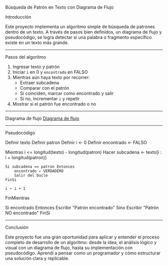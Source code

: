 Búsqueda de Patrón en Texto con Diagrama de Flujo

Introducción

Este proyecto implementa un algoritmo simple de búsqueda de patrones dentro de un texto. A través de pasos bien definidos, un diagrama de flujo y pseudocódigo, se logra detectar si una palabra o fragmento específico existe en un texto más grande.

---

Pasos del algoritmo

1. Ingresar texto y patrón
2. Iniciar `i` en 0 y `encontrado` en FALSO
3. Mientras aún haya texto por recorrer:
   - Extraer subcadena
   - Comparar con el patrón
   - Si coinciden, marcar como encontrado y salir
   - Si no, incrementar `i` y repetir
4. Mostrar si el patrón fue encontrado o no

---

 Diagrama de flujo
[Diagrama de flujo](Diagrama.png)

---

Pseudocódigo

Definir texto
Definir patron
Definir i ← 0
Definir encontrado ← FALSO

Mientras i <= longitud(texto) - longitud(patron) Hacer
    subcadena ← texto[i : i + longitud(patron)]

    Si subcadena == patron Entonces
        encontrado ← VERDADERO
        Salir del bucle
    FinSi

    i ← i + 1
FinMientras

Si encontrado Entonces
    Escribir "Patrón encontrado"
Sino
    Escribir "Patrón NO encontrado"
FinSi

---

 Conclusión

Este proyecto fue una gran oportunidad para aplicar y entender el proceso completo de desarrollo de un algoritmo: desde la idea, el análisis lógico y visual con un diagrama de flujo, hasta su implementación con pseudocódigo. Aprendí a pensar como un programador y cómo estructurar una solución clara y replicable.

